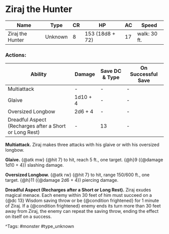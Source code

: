# Ziraj the Hunter

| Name | Type | CR | HP | AC | Speed |
|------|------|----|----|----|-------|
| Ziraj the Hunter | Unknown | 8 | 153 (18d8 + 72) | 17 | walk: 30 ft. |

### Actions:

| Ability | Damage | Save DC & Type | On Successful Save |
|---------|--------|----------------|--------------------|
| Multiattack | - | - | - |
| Glaive | 1d10 + 4 | - | - |
| Oversized Longbow | 2d6 + 4 | - | - |
| Dreadful Aspect (Recharges after a Short or Long Rest) | - | 13 | - |


**Multiattack.** Ziraj makes three attacks with his glaive or with his oversized longbow.

**Glaive.** {@atk mw} {@hit 7} to hit, reach 5 ft., one target. {@h}9 ({@damage 1d10 + 4}) slashing damage.

**Oversized Longbow.** {@atk rw} {@hit 7} to hit, range 150/600 ft., one target. {@h}11 ({@damage 2d6 + 4}) piercing damage.

**Dreadful Aspect (Recharges after a Short or Long Rest).** Ziraj exudes magical menace. Each enemy within 30 feet of him must succeed on a {@dc 13} Wisdom saving throw or be {@condition frightened} for 1 minute of Ziraj. If a {@condition frightened} enemy ends its turn more than 30 feet away from Ziraj, the enemy can repeat the saving throw, ending the effect on itself on a success.

^Tags: #monster #type_unknown